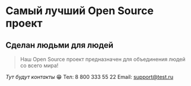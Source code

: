 # Самый лучший Open Source проект

## Сделан людьми для людей

> Наш Open Source проект предназначен для объединения людей со всего мира!

_Тут будут контакты_
😁
Тел: 8 800 333 55 22
Email: support@test.ru
